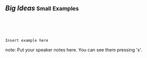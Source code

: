 ## <em>Big Ideas</em><small> Small Examples</small>
<br><br><br>

<code>Insert example here</code>

note:
    Put your speaker notes here.
    You can see them pressing 's'.
